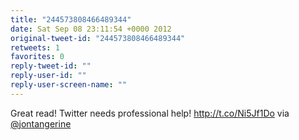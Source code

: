 ```yaml
---
title: "244573808466489344"
date: Sat Sep 08 23:11:54 +0000 2012
original-tweet-id: "244573808466489344"
retweets: 1
favorites: 0
reply-tweet-id: ""
reply-user-id: ""
reply-user-screen-name: ""
---
```

Great read! Twitter needs professional help! http://t.co/Ni5Jf1Do via <a href="https://twitter.com/jontangerine">@jontangerine</a>
